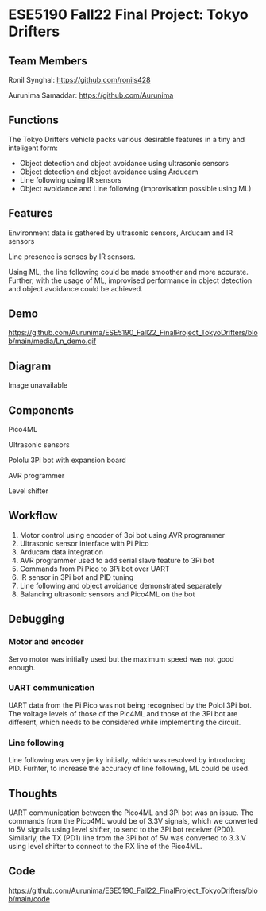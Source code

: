 # ESE5190 Fall22 Final Project: Tokyo Drifters

## Team Members
Ronil Synghal: https://github.com/ronils428

Aurunima Samaddar: https://github.com/Aurunima

## Functions
The Tokyo Drifters vehicle packs various desirable features in a tiny and inteligent form:
- Object detection and object avoidance using ultrasonic sensors
- Object detection and object avoidance using Arducam
- Line following using IR sensors
- Object avoidance and Line following (improvisation possible using ML)

## Features
Environment data is gathered by ultrasonic sensors, Arducam and IR sensors

Line presence is senses by IR sensors.

Using ML, the line following could be made smoother and more accurate.
Further, with the usage of ML, improvised performance in object detection and object avoidance could be achieved.


## Demo

https://github.com/Aurunima/ESE5190_Fall22_FinalProject_TokyoDrifters/blob/main/media/Ln_demo.gif

## Diagram
Image unavailable


## Components

Pico4ML

Ultrasonic sensors

Pololu 3Pi bot with expansion board

AVR programmer

Level shifter


## Workflow
1. Motor control using encoder of 3pi bot using AVR programmer
2. Ultrasonic sensor interface with Pi Pico
3. Arducam data integration
4. AVR programmer used to add serial slave feature to 3Pi bot
5. Commands from Pi Pico to 3Pi bot over UART
6. IR sensor in 3Pi bot and PID tuning
7. Line following and object avoidance demonstrated separately
8. Balancing ultrasonic sensors and Pico4ML on the bot

## Debugging
### Motor and encoder
Servo motor was initially used but the maximum speed was not good enough.

### UART communication
UART data from the Pi Pico was not being recognised by the Polol 3Pi bot. The voltage levels of those of the Pic4ML and those of the 3Pi bot are different, which needs to be considered while implementing the circuit.

### Line following
Line following was very jerky initially, which was resolved by introducing PID.
Furhter, to increase the accuracy of line following, ML could be used.

## Thoughts
UART communication between the Pico4ML and 3Pi bot was an issue. The commands from the Pico4ML would be of 3.3V signals, which we converted to 5V signals using level shifter, to send to the 3Pi bot receiver (PD0). Similarly, the TX (PD1) line from the 3Pi bot of 5V was converted to 3.3.V using level shifter to connect to the RX line of the Pico4ML.

## Code
https://github.com/Aurunima/ESE5190_Fall22_FinalProject_TokyoDrifters/blob/main/code
